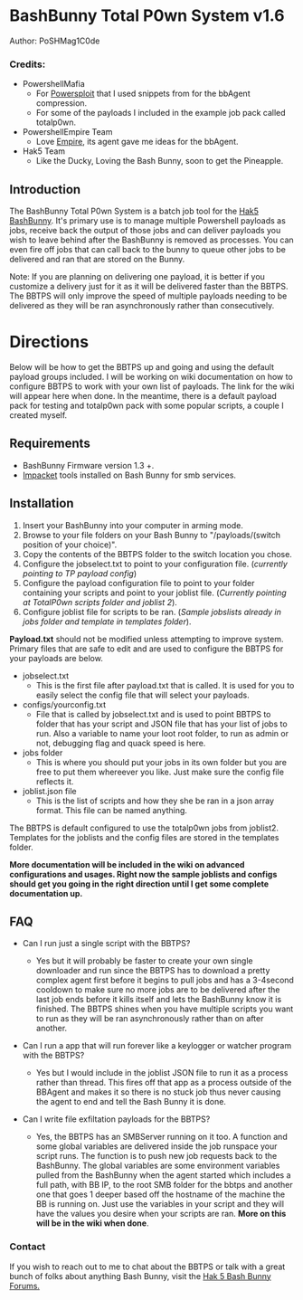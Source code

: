 # BashBunny Total P0wn System v1.6

Author: PoSHMag1C0de

### Credits:
* PowershellMafia
    * For [Powersploit](https://github.com/PowerShellMafia/PowerSploit) that I used snippets from for the bbAgent compression.
    * For some of the payloads I included in the example job pack called totalp0wn.
* PowershellEmpire Team
    * Love [Empire](https://github.com/EmpireProject/Empire), its agent gave me ideas for the bbAgent.
* Hak5 Team
    * Like the Ducky, Loving the Bash Bunny, soon to get the Pineapple.

## Introduction
The BashBunny Total P0wn System is a batch job tool for the [Hak5 BashBunny](https://hakshop.com/products/bash-bunny).  It's primary use is to manage multiple Powershell payloads as jobs, receive back the output of those jobs and can deliver payloads you wish to leave behind after the BashBunny is removed as processes.  You can even fire off jobs that can call back to the bunny to queue other jobs to be delivered and ran that are stored on the Bunny.

Note: If you are planning on delivering one payload, it is better if you customize a delivery just for it as it will be delivered faster than the BBTPS.  The BBTPS will only improve the speed of multiple payloads needing to be delivered as they will be ran asynchronously rather than consecutively.


# Directions
Below will be how to get the BBTPS up and going and using the default payload groups included.  I will be working on wiki documentation on how to configure BBTPS to work with your own list of payloads.  The link for the wiki will appear here when done.  In the meantime, there is a default payload pack for testing and totalp0wn pack with some popular scripts, a couple I created myself.

## Requirements

* BashBunny Firmware version 1.3 +.
* [Impacket](https://forums.hak5.org/index.php?/topic/40971-info-tools/) tools installed on Bash Bunny for smb services.

## Installation

1. Insert your BashBunny into your computer in arming mode.
2. Browse to your file folders on your Bash Bunny to "/payloads/(switch position of your choice)".
3. Copy the contents of the BBTPS folder to the switch location you chose.
4. Configure the jobselect.txt to point to your configuration file. (_currently pointing to TP payload config_)
5. Configure the payload configuration file to point to your folder containing your scripts and point to your joblist file. (_Currently pointing at TotalP0wn scripts folder and joblist 2_).
6. Configure joblist file for scripts to be ran. (_Sample jobslists already in jobs folder and template in templates folder_).

**Payload.txt** should not be modified unless attempting to improve system.  Primary files that are safe to edit and are used to configure the BBTPS for your payloads are below.

* jobselect.txt
    * This is the first file after payload.txt that is called.  It is used for you to easily select the config file that will select your payloads.
* configs/yourconfig.txt
    * File that is called by jobselect.txt and is used to point BBTPS to folder that has your script and JSON file that has your list of jobs to run.  Also a variable to name your loot root folder, to run as admin or not, debugging flag and quack speed is here.
* jobs folder
    * This is where you should put your jobs in its own folder but you are free to put them whereever you like.  Just make sure the config file reflects it.
* joblist.json file
    * This is the list of scripts and how they she be ran in a json array format.  This file can be named anything.

The BBTPS is default configured to use the totalp0wn jobs from joblist2.  Templates for the joblists and the config files are stored in the templates folder.

**More documentation will be included in the wiki on advanced configurations and usages.  Right now the sample joblists and configs should get you going in the right direction until I get some complete documentation up.**

## FAQ

* Can I run just a single script with the BBTPS?
    * Yes but it will probably be faster to create your own single downloader and run since the BBTPS has to download a pretty complex agent first before it begins to pull jobs and has a 3-4second cooldown to make sure no more jobs are to be delivered after the last job ends before it kills itself and lets the BashBunny know it is finished.  The BBTPS shines when you have multiple scripts you want to run as they will be ran asynchronously rather than on after another.

* Can I run a app that will run forever like a keylogger or watcher program with the BBTPS?
    * Yes but I would include in the joblist JSON file to run it as a process rather than thread.  This fires off that app as a process outside of the BBAgent and makes it so there is no stuck job thus never causing the agent to end and tell the Bash Bunny it is done.

* Can I write file exfiltation payloads for the BBTPS?
    * Yes, the BBTPS has an SMBServer running on it too.  A function and some global variables are delivered inside the job runspace your script runs.  The function is to push new job requests back to the BashBunny.  The global variables are some environment variables pulled from the BashBunny when the agent started which includes a full path, with BB IP, to the root SMB folder for the bbtps and another one that goes 1 deeper based off the hostname of the machine the BB is running on.  Just use the variables in your script and they will have the values you desire when your scripts are ran.  **More on this will be in the wiki when done**.

### Contact

If you wish to reach out to me to chat about the BBTPS or talk with a great bunch of folks about anything Bash Bunny, visit the [Hak 5 Bash Bunny Forums.](https://forums.hak5.org/index.php?/forum/92-bash-bunny/)
